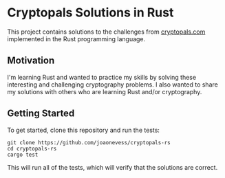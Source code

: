 # Cryptopals Solutions in Rust

This project contains solutions to the challenges from [cryptopals.com](https://cryptopals.com/) implemented in the Rust programming language.

## Motivation

I'm learning Rust and wanted to practice my skills by solving these interesting and challenging cryptography problems. I also wanted to share my solutions with others who are learning Rust and/or cryptography.

## Getting Started

To get started, clone this repository and run the tests:
```
git clone https://github.com/joaonevess/cryptopals-rs
cd cryptopals-rs
cargo test
```
This will run all of the tests, which will verify that the solutions are correct.
